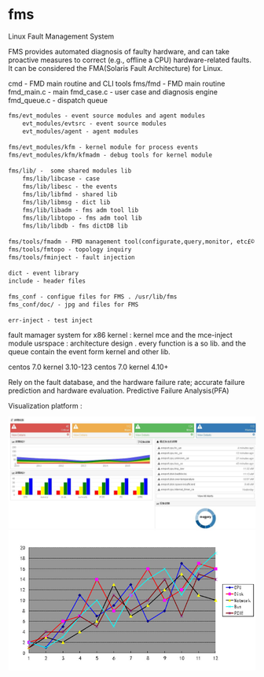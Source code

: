 fms
===

Linux Fault Management System 

FMS provides automated diagnosis of faulty hardware, and can take proactive measures to correct (e.g., offline a CPU) hardware-related faults. It can be considered the FMA(Solaris Fault Architecture) for Linux. 

cmd - FMD main routine and CLI tools
	fms/fmd - FMD main routine
		fmd_main.c - main
		fmd_case.c - user case and diagnosis engine
		fmd_queue.c - dispatch queue

	fms/evt_modules - event source modules and agent modules
		evt_modules/evtsrc - event source modules
		evt_modules/agent - agent modules

	fms/evt_modules/kfm - kernel module for process events
	fms/evt_modules/kfm/kfmadm - debug tools for kernel module

	fms/lib/ -  some shared modules lib
		fms/lib/libcase - case
		fms/lib/libesc - the events
		fms/lib/libfmd - shared lib
		fms/lib/libmsg - dict lib
		fms/lib/libadm - fms adm tool lib
		fms/lib/libtopo - fms adm tool lib
		fms/lib/libdb - fms dictDB lib

	fms/tools/fmadm - FMD management tool(configurate,query,monitor, etc£©
	fms/tools/fmtopo - topology inquiry
	fms/tools/fminject - fault injection

	dict - event library
	include - header files

	fms_conf - configue files for FMS . /usr/lib/fms
	fms_conf/doc/ - jpg and files for FMS

	err-inject - test inject

 fault mamager system for x86
 kernel :  kernel mce and the mce-inject module
 usrspace : architecture design . every function is a so lib.
            and the queue contain the event form kernel and other lib.

centos 7.0 kernel 3.10-123
centos 7.0 kernel 4.10+

Rely on the fault database, and the hardware failure rate;
accurate failure prediction and hardware evaluation.
Predictive Failure  Analysis(PFA)

Visualization platform :

![image](https://github.com/kadoma/fms/blob/master/fms_conf/doc/fault3.jpg)
![image](https://github.com/kadoma/fms/blob/master/fms_conf/doc/fault1.jpg)

